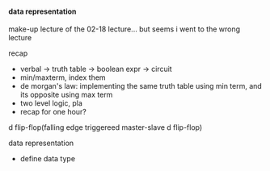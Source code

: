 #### data representation

make-up lecture of the 02-18 lecture... but seems i went to the wrong lecture

recap
- verbal -> truth table -> boolean expr -> circuit
- min/maxterm, index them
- de morgan's law: implementing the same truth table using min term, and its opposite using max term
- two level logic, pla
- recap for one hour?

d flip-flop(falling edge triggereed master-slave d flip-flop)

data representation
- define data type
